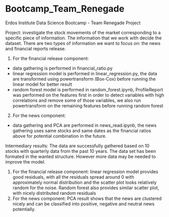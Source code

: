 # Bootcamp_Team_Renegade
Erdos Institute Data Science Bootcamp - Team Renegade Project

Project: investigate the stock movements of the market corresponding to a specific piece of information.
The information that we work with decide the dataset. There are two types of information we want to focus on: the news and financial reports release.

1. For the financial release component: 
- data gathering is performed in financial_ratio.py
- linear regression model is performed in linear_regression.py, the data are transformed using powertransform (Box-Cox) before running the linear model for better result
- random forest model is performed in random_forest.ipynb, ProfileReport was performed on the features first in order to detect variables with high correlations and remove some of those variables, we also run powertransform on the remaining features before running random forest
2. For the news component:
- data gathering and PCA are performed in news_read.ipynb, the news gathering uses same stocks and same dates as the financial ratios above for potential combination in the future.

Intermediary results:
The data are successfully gathered based on 10 stocks with quarterly data from the past 10 years. The data set has been formated in the wanted structure. However more data may be needed to improve the model.
1. For the financial release component: linear regression model provides good residuals, with all the residuals spread around 0 with approximately normal distribution and the scatter plot looks relatively random for the noise. Random forest also provides similar scatter plot, with nicely distributed random residuals
2. For the news component: PCA result shows that the news are clustered nicely and can be classified into positive, negative and neutral news potentially.

